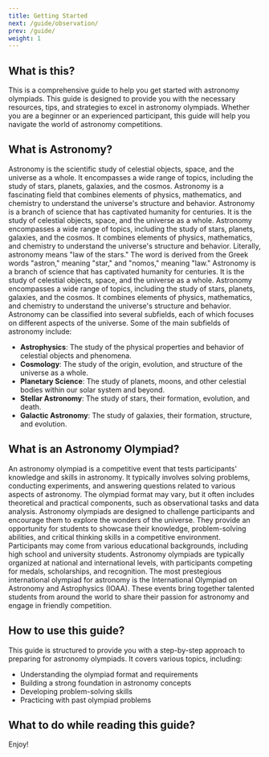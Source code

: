 ```yaml
---
title: Getting Started
next: /guide/observation/
prev: /guide/
weight: 1
---
```


## What is this?

This is a comprehensive guide to help you get started with astronomy olympiads. This guide is designed to provide you with the necessary resources, tips, and strategies to excel in astronomy olympiads. Whether you are a beginner or an experienced participant, this guide will help you navigate the world of astronomy competitions.

## What is Astronomy?

Astronomy is the scientific study of celestial objects, space, and the universe as a whole. It encompasses a wide range of topics, including the study of stars, planets, galaxies, and the cosmos. Astronomy is a fascinating field that combines elements of physics, mathematics, and chemistry to understand the universe's structure and behavior.
Astronomy is a branch of science that has captivated humanity for centuries. It is the study of celestial objects, space, and the universe as a whole. Astronomy encompasses a wide range of topics, including the study of stars, planets, galaxies, and the cosmos. It combines elements of physics, mathematics, and chemistry to understand the universe's structure and behavior.
Literally, astronomy means "law of the stars." The word is derived from the Greek words "astron," meaning "star," and "nomos," meaning "law." Astronomy is a branch of science that has captivated humanity for centuries. It is the study of celestial objects, space, and the universe as a whole. Astronomy encompasses a wide range of topics, including the study of stars, planets, galaxies, and the cosmos. It combines elements of physics, mathematics, and chemistry to understand the universe's structure and behavior.
Astronomy can be classified into several subfields, each of which focuses on different aspects of the universe. Some of the main subfields of astronomy include:

- **Astrophysics**: The study of the physical properties and behavior of celestial objects and phenomena.
- **Cosmology**: The study of the origin, evolution, and structure of the universe as a whole.
- **Planetary Science**: The study of planets, moons, and other celestial bodies within our solar system and beyond.
- **Stellar Astronomy**: The study of stars, their formation, evolution, and death.
- **Galactic Astronomy**: The study of galaxies, their formation, structure, and evolution.

## What is an Astronomy Olympiad?

An astronomy olympiad is a competitive event that tests participants' knowledge and skills in astronomy. It typically involves solving problems, conducting experiments, and answering questions related to various aspects of astronomy. The olympiad format may vary, but it often includes theoretical and practical components, such as observational tasks and data analysis.
Astronomy olympiads are designed to challenge participants and encourage them to explore the wonders of the universe. They provide an opportunity for students to showcase their knowledge, problem-solving abilities, and critical thinking skills in a competitive environment. Participants may come from various educational backgrounds, including high school and university students.
Astronomy olympiads are typically organized at national and international levels, with participants competing for medals, scholarships, and recognition. The most prestegious international olympiad for astronomy is the International Olympiad on Astronomy and Astrophysics (IOAA). These events bring together talented students from around the world to share their passion for astronomy and engage in friendly competition.

## How to use this guide?

This guide is structured to provide you with a step-by-step approach to preparing for astronomy olympiads. It covers various topics, including:

- Understanding the olympiad format and requirements
- Building a strong foundation in astronomy concepts
- Developing problem-solving skills
- Practicing with past olympiad problems

## What to do while reading this guide?

Enjoy!
